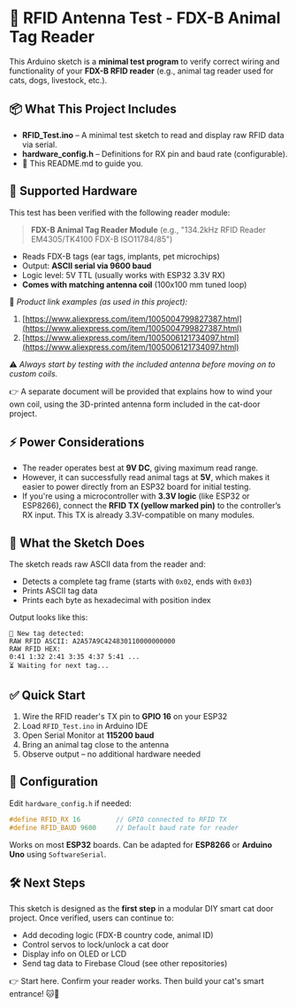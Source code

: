 # 🐾 RFID Antenna Test - FDX-B Animal Tag Reader

This Arduino sketch is a **minimal test program** to verify correct wiring and functionality of your **FDX-B RFID reader** (e.g., animal tag reader used for cats, dogs, livestock, etc.).

## 📦 What This Project Includes

- **RFID\_Test.ino** – A minimal test sketch to read and display raw RFID data via serial.
- **hardware\_config.h** – Definitions for RX pin and baud rate (configurable).
- 📝 This README.md to guide you.

## 📡 Supported Hardware

This test has been verified with the following reader module:

> **FDX-B Animal Tag Reader Module** (e.g., "134.2kHz RFID Reader EM4305/TK4100 FDX-B ISO11784/85")

- Reads FDX-B tags (ear tags, implants, pet microchips)
- Output: **ASCII serial via 9600 baud**
- Logic level: 5V TTL (usually works with ESP32 3.3V RX)
- **Comes with matching antenna coil** (100x100 mm tuned loop)

📎 *Product link examples (as used in this project):*

1. [https://www.aliexpress.com/item/1005004799827387.html](https://www.aliexpress.com/item/1005004799827387.html)
2. [https://www.aliexpress.com/item/1005006121734097.html](https://www.aliexpress.com/item/1005006121734097.html)

⚠️ *Always start by testing with the included antenna before moving on to custom coils.*

👉 A separate document will be provided that explains how to wind your own coil, using the 3D-printed antenna form included in the cat-door project.

## ⚡ Power Considerations

- The reader operates best at **9V DC**, giving maximum read range.
- However, it can successfully read animal tags at **5V**, which makes it easier to power directly from an ESP32 board for initial testing.
- If you're using a microcontroller with **3.3V logic** (like ESP32 or ESP8266), connect the **RFID TX (yellow marked pin)** to the controller’s RX input. This TX is already 3.3V-compatible on many modules.

## 🧪 What the Sketch Does

The sketch reads raw ASCII data from the reader and:

- Detects a complete tag frame (starts with `0x02`, ends with `0x03`)
- Prints ASCII tag data
- Prints each byte as hexadecimal with position index

Output looks like this:

```
🔷 New tag detected:
RAW RFID ASCII: A2A57A9C424830110000000000
RAW RFID HEX:
0:41 1:32 2:41 3:35 4:37 5:41 ...
⏳ Waiting for next tag...
```

## ✅ Quick Start

1. Wire the RFID reader's TX pin to **GPIO 16** on your ESP32
2. Load `RFID_Test.ino` in Arduino IDE
3. Open Serial Monitor at **115200 baud**
4. Bring an animal tag close to the antenna
5. Observe output – no additional hardware needed

## 🔧 Configuration

Edit `hardware_config.h` if needed:

```cpp
#define RFID_RX 16         // GPIO connected to RFID TX
#define RFID_BAUD 9600     // Default baud rate for reader
```

Works on most **ESP32** boards. Can be adapted for **ESP8266** or **Arduino Uno** using `SoftwareSerial`.

## 🛠️ Next Steps

This sketch is designed as the **first step** in a modular DIY smart cat door project. Once verified, users can continue to:

- Add decoding logic (FDX-B country code, animal ID)
- Control servos to lock/unlock a cat door
- Display info on OLED or LCD
- Send tag data to Firebase Cloud (see other repositories)

👉 Start here. Confirm your reader works. Then build your cat's smart entrance! 🐱🚪

